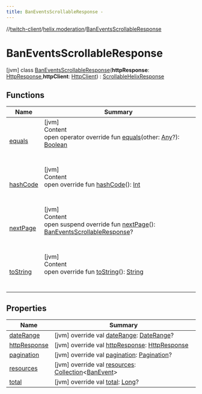 ```yaml
---
title: BanEventsScrollableResponse -
---
```

//[twitch-client](../../index.md)/[helix.moderation](../index.md)/[BanEventsScrollableResponse](index.md)



# BanEventsScrollableResponse  
 [jvm] class [BanEventsScrollableResponse](index.md)(**httpResponse**: [HttpResponse](),**httpClient**: [HttpClient]()) : [ScrollableHelixResponse](../../helix.http.model/-scrollable-helix-response/index.md)   


## Functions  
  
|  Name|  Summary| 
|---|---|
| [equals](https://kotlinlang.org/api/latest/jvm/stdlib/kotlin/-any/equals.html)| [jvm]  <br>Content  <br>open operator override fun [equals](https://kotlinlang.org/api/latest/jvm/stdlib/kotlin/-any/equals.html)(other: [Any](https://kotlinlang.org/api/latest/jvm/stdlib/kotlin/-any/index.html)?): [Boolean](https://kotlinlang.org/api/latest/jvm/stdlib/kotlin/-boolean/index.html)  <br><br><br>
| [hashCode](https://kotlinlang.org/api/latest/jvm/stdlib/kotlin/-any/hash-code.html)| [jvm]  <br>Content  <br>open override fun [hashCode](https://kotlinlang.org/api/latest/jvm/stdlib/kotlin/-any/hash-code.html)(): [Int](https://kotlinlang.org/api/latest/jvm/stdlib/kotlin/-int/index.html)  <br><br><br>
| [nextPage](next-page.md)| [jvm]  <br>Content  <br>open suspend override fun [nextPage](next-page.md)(): [BanEventsScrollableResponse](index.md)?  <br><br><br>
| [toString](https://kotlinlang.org/api/latest/jvm/stdlib/kotlin/-any/to-string.html)| [jvm]  <br>Content  <br>open override fun [toString](https://kotlinlang.org/api/latest/jvm/stdlib/kotlin/-any/to-string.html)(): [String](https://kotlinlang.org/api/latest/jvm/stdlib/kotlin/-string/index.html)  <br><br><br>


## Properties  
  
|  Name|  Summary| 
|---|---|
| [dateRange](index.md#helix.moderation/BanEventsScrollableResponse/dateRange/#/PointingToDeclaration/)|  [jvm] override val [dateRange](index.md#helix.moderation/BanEventsScrollableResponse/dateRange/#/PointingToDeclaration/): [DateRange](../../helix.http.model/-date-range/index.md)?   <br>
| [httpResponse](index.md#helix.moderation/BanEventsScrollableResponse/httpResponse/#/PointingToDeclaration/)|  [jvm] override val [httpResponse](index.md#helix.moderation/BanEventsScrollableResponse/httpResponse/#/PointingToDeclaration/): [HttpResponse]()   <br>
| [pagination](index.md#helix.moderation/BanEventsScrollableResponse/pagination/#/PointingToDeclaration/)|  [jvm] override val [pagination](index.md#helix.moderation/BanEventsScrollableResponse/pagination/#/PointingToDeclaration/): [Pagination](../../helix.http.model/-pagination/index.md)?   <br>
| [resources](index.md#helix.moderation/BanEventsScrollableResponse/resources/#/PointingToDeclaration/)|  [jvm] override val [resources](index.md#helix.moderation/BanEventsScrollableResponse/resources/#/PointingToDeclaration/): [Collection](https://kotlinlang.org/api/latest/jvm/stdlib/kotlin.collections/-collection/index.html)<[BanEvent](../../helix.moderation.model/-ban-event/index.md)>   <br>
| [total](index.md#helix.moderation/BanEventsScrollableResponse/total/#/PointingToDeclaration/)|  [jvm] override val [total](index.md#helix.moderation/BanEventsScrollableResponse/total/#/PointingToDeclaration/): [Long](https://kotlinlang.org/api/latest/jvm/stdlib/kotlin/-long/index.html)?   <br>

